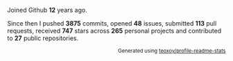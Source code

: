 Joined Github **12** years ago.

Since then I pushed **3875** commits, opened **48** issues, submitted **113** pull requests, received **747** stars across **265** personal projects and contributed to **27** public repositories.

<p align="right"><sub>Generated using <a href="https://github.com/marketplace/actions/profile-readme-stats">teoxoy/profile-readme-stats</a></sub></p>
